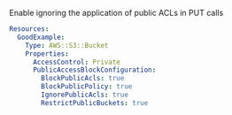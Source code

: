 
Enable ignoring the application of public ACLs in PUT calls

```yaml
Resources:
  GoodExample:
    Type: AWS::S3::Bucket
    Properties:
      AccessControl: Private
      PublicAccessBlockConfiguration:
        BlockPublicAcls: true
        BlockPublicPolicy: true
        IgnorePublicAcls: true
        RestrictPublicBuckets: true
```


